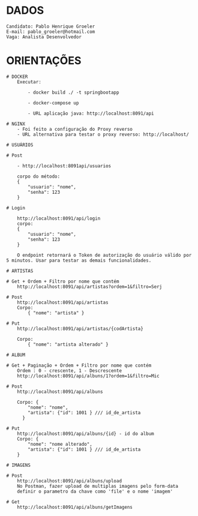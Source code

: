 # DADOS
	Candidato: Pablo Henrique Groeler
	E-mail: pablo_groeler@hotmail.com
	Vaga: Analista Desenvolvedor

# ORIENTAÇÕES

	# DOCKER	
		Executar: 
		
			- docker build ./ -t springbootapp	
		
			- docker-compose up

			- URL aplicação java: http://localhost:8091/api
		
	# NGINX
		- Foi feito a configuração do Proxy reverso
		- URL alternativa para testar o proxy reverso: http://localhost/

	# USUÁRIOS 
	 
	# Post

		- http://localhost:8091api/usuarios

		corpo do método:
		{
			"usuario": "nome",
			"senha": 123
		}

	# Login

		http://localhost:8091/api/login
		corpo: 
		{
			"usuario": "nome",
			"senha": 123
		} 

		O endpoint retornará o Token de autorização do usuário válido por 5 minutos. Usar para testar as demais funcionalidades.

	# ARTISTAS

	# Get + Ordem + Filtro por nome que contém
		http://localhost:8091/api/artistas?ordem=1&filtro=Serj

	# Post
		http://localhost:8091/api/artistas
		Corpo: 
			{ "nome": "artista" }
		
	# Put
		http://localhost:8091/api/artistas/{codArtista}

		Corpo: 
			{ "nome": "artista alterado" }

	# ALBUM

	# Get + Paginação + Ordem + Filtro por nome que contém
		Ordem : 0 - crescente, 1 - Descrescente
		http://localhost:8091/api/albuns/1?ordem=1&filtro=Mic

	# Post
		http://localhost:8091/api/albuns

		Corpo: {
			"nome": "nome",
			"artista": {"id": 1001 } /// id_de_artista
		  }
	  
	# Put
		http://localhost:8091/api/albuns/{id} - id do album
		Corpo: {
			"nome": "nome alterado",
			"artista": {"id": 1001 } /// id_de_artista
		}

	# IMAGENS

	# Post
		http://localhost:8091/api/albuns/upload
		No Postman, fazer upload de multiplas imagens pelo form-data
		definir o parametro da chave como 'file' e o nome 'imagem'
		
	# Get	
		http://localhost:8091/api/albuns/getImagens
		